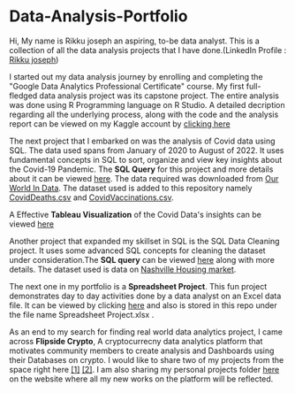 # Data-Analysis-Portfolio

Hi, 
My name is Rikku joseph an aspiring, to-be data analyst. This is a collection of all the data analysis projects that I have done.(LinkedIn Profile : [Rikku joseph](https://www.linkedin.com/in/rikkujoseph/))

I started out my data analysis journey by enrolling and completing the "Google Data Analytics Professional Certificate" course. My first full-fledged
data analysis project was its capstone project. The entire analysis was done using R Programming language on R Studio. A detailed decription regarding all the underlying process, along with the code and the analysis report can be viewed on my Kaggle account by [clicking here](https://www.kaggle.com/code/rikkujoseph/data-analytics-project)

The next project that I embarked on was the analysis of Covid data using SQL. The data used spans from January of 2020 to August of 2022. It uses fundamental concepts in SQL to sort, organize and view key insights about the Covid-19 Pandemic. The **SQL Query** for this project and more details about it can be viewed [here](https://github.com/RikkuJoseph/Data-Analysis-Portfolio/blob/main/CovidData.sql). The data required was downloaded from [Our World In Data](https://ourworldindata.org/). The dataset used is added to this repository namely [CovidDeaths.csv](https://github.com/RikkuJoseph/Data-Analysis-Portfolio/blob/main/CovidDeaths.csv) and [CovidVaccinations.csv](https://github.com/RikkuJoseph/Data-Analysis-Portfolio/blob/main/CovidVaccinations.csv). 

A Effective **Tableau Visualization** of the Covid Data's insights can be viewed [here](https://public.tableau.com/app/profile/rikku.joseph/viz/CovidDataDashboard_16605554413170/Dashboard1)

Another project that expanded my skillset in SQL is the SQL Data Cleaning project. It uses some advanced SQL concepts for cleaning the dataset under consideration.The **SQL query** can be viewed [here](https://github.com/RikkuJoseph/Data-Analysis-Portfolio/blob/main/Data%20Cleaning%20Project.sql) along with more details. The dataset used is data on [Nashville Housing market](https://github.com/RikkuJoseph/Data-Analysis-Portfolio/blob/main/Nashville%20Housing%20Data%20for%20Data%20Cleaning.xlsx).

The next one in my portfolio is a **Spreadsheet Project**. This fun project demonstrates day to day activities done by a data analyst on an Excel data file. It can be viewed by clicking [here](https://docs.google.com/spreadsheets/d/1FSpGGRjW2B6d5yqeT_gtJHE1105l9MTz4VkX8sX1Evc/edit?usp=sharing) and also is stored in this repo under the file name Spreadsheet Project.xlsx .

As an end to my search for finding real world data analytics project, I came across **Flipside Crypto**, A cryptocurrecny data analytics platform that motivates community members to create analysis and Dashboards using their Databases on crypto. I would like to share two of my projects from the space right here [[1]](https://app.flipsidecrypto.com/dashboard/sol-to-usdc-volume-on-orca-vs-jupiter-from-feb-01-to-feb-28-2022-LA-NRy) [[2]](https://app.flipsidecrypto.com/dashboard/flipping-nf-ts-skill-building-bounty-6-hard-z6BglL). I am also sharing my personal projects folder [here](https://flipsidecrypto.xyz/Rikku%20Joseph) on the website where all my new works on the platform will be reflected.
